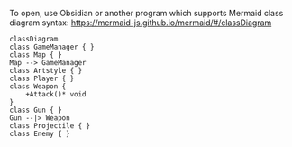 To open, use Obsidian or another program which supports Mermaid class diagram syntax: https://mermaid-js.github.io/mermaid/#/classDiagram
```mermaid
classDiagram
class GameManager { }
class Map { }
Map --> GameManager
class Artstyle { }
class Player { }
class Weapon {
	+Attack()* void
}
class Gun { }
Gun --|> Weapon
class Projectile { }
class Enemy { }
```